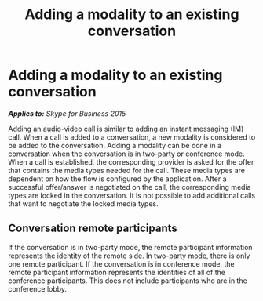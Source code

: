 ﻿---
title: Adding a modality to an existing conversation
TOCTitle: Adding a modality to an existing conversation
ms:assetid: 3e3ba497-c663-461e-9a57-a9ad5cc0521c
ms:mtpsurl: https://msdn.microsoft.com/en-us/library/Dn465986(v=office.16)
ms:contentKeyID: 65239923
ms.date: 07/27/2015
mtps_version: v=office.16
---

# Adding a modality to an existing conversation


_**Applies to:** Skype for Business 2015_

Adding an audio-video call is similar to adding an instant messaging (IM) call. When a call is added to a conversation, a new modality is considered to be added to the conversation. Adding a modality can be done in a conversation when the conversation is in two-party or conference mode. When a call is established, the corresponding provider is asked for the offer that contains the media types needed for the call. These media types are dependent on how the flow is configured by the application. After a successful offer/answer is negotiated on the call, the corresponding media types are locked in the conversation. It is not possible to add additional calls that want to negotiate the locked media types.

## Conversation remote participants

If the conversation is in two-party mode, the remote participant information represents the identity of the remote side. In two-party mode, there is only one remote participant. If the conversation is in conference mode, the remote participant information represents the identities of all of the conference participants. This does not include participants who are in the conference lobby.

